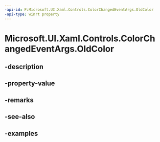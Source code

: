 ```yaml
---
-api-id: P:Microsoft.UI.Xaml.Controls.ColorChangedEventArgs.OldColor
-api-type: winrt property
---
```


<!-- Property syntax.
public Color OldColor { get; }
-->

# Microsoft.UI.Xaml.Controls.ColorChangedEventArgs.OldColor

## -description

## -property-value

## -remarks

## -see-also

## -examples

